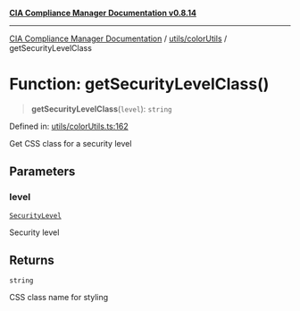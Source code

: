 [**CIA Compliance Manager Documentation v0.8.14**](../../../README.md)

***

[CIA Compliance Manager Documentation](../../../modules.md) / [utils/colorUtils](../README.md) / getSecurityLevelClass

# Function: getSecurityLevelClass()

> **getSecurityLevelClass**(`level`): `string`

Defined in: [utils/colorUtils.ts:162](https://github.com/Hack23/cia-compliance-manager/blob/257dd569f432a46611a1746c832a7e3d29232229/src/utils/colorUtils.ts#L162)

Get CSS class for a security level

## Parameters

### level

[`SecurityLevel`](../../../types/cia/type-aliases/SecurityLevel.md)

Security level

## Returns

`string`

CSS class name for styling

